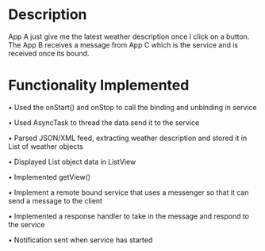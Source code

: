 
# Description
App A just give me the latest weather description once I click on a button. The App B receives a message from App C which is the service and is received once its bound.
# Functionality Implemented
•	Used the onStart() and onStop to call the binding and unbinding in service

•	Used AsyncTask to thread the data send it to the service

•	Parsed JSON/XML feed, extracting weather description and stored it in List of weather objects

•	Displayed List object data in ListView

•	Implemented getView()

•	Implement a remote bound service that uses a messenger so that it can send a message to the client

•	Implemented a response handler to take in the message and respond to the service

•	Notification sent when service has started

